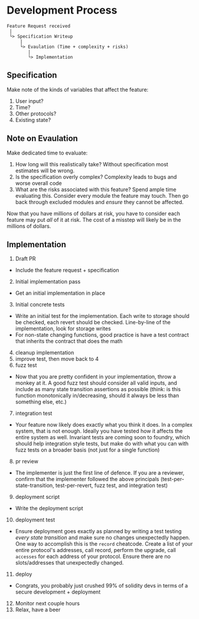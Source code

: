 # Development Process
```
Feature Request received
 |
 └> Specification Writeup
     |
     └> Evaulation (Time + complexity + risks)
        |
        └> Implementation
```
## Specification
Make note of the kinds of variables that affect the feature:
1. User input?
2. Time?
3. Other protocols?
4. Existing state?

## Note on Evaulation
Make dedicated time to evaluate:
1. How long will this realistically take? Without specification most estimates will be wrong.
2. Is the specification overly complex? Complexity leads to bugs and worse overall code
3. What are the risks associated with this feature? Spend ample time evaluating this. Consider every module the feature may touch. Then go back through excluded modules and *ensure* they cannot be affected.

Now that you have millions of dollars at risk, you have to consider each feature may put *all* of it at risk. The cost of a misstep will likely be in the millions of dollars. 
## Implementation
1. Draft PR
  - Include the feature request + specification
2. Initial implementation pass
  - Get an initial implementation in place
3. Initial concrete tests
  - Write an initial test for the implementation. Each write to storage should be checked, each revert should be checked. Line-by-line of the implementation, look for storage writes
  - For non-state changing functions, good practice is have a test contract that inherits the contract that does the math 
4. cleanup implementation
5. improve test, then move back to 4
6. fuzz test
  - Now that you are pretty confident in your implementation, throw a monkey at it. A good fuzz test should consider all valid inputs, and include as many state transition assertions as possible (think: is this function monotonically in/decreasing, should it always be less than something else,  etc.)
7. integration test
  - Your feature now likely does exactly what you think it does. In a complex system, that is not enough. Ideally you have tested how it affects the entire system as well. Invariant tests are coming soon to foundry, which should help integration style tests, but make do with what you can with fuzz tests on a broader basis (not just for a single function)
8. pr review
  - The implementer is just the first line of defence. If you are a reviewer, confirm that the implementer followed the above principals (test-per-state-transition, test-per-revert, fuzz test, and integration test)
9. deployment script
  - Write the deployment script
10. deployment test
  - Ensure deployment goes exactly as planned by writing a test testing *every state transition* and make sure no changes unexpectedly happen. One way to accomplish this is the `record` cheatcode. Create a list of your entire protocol's addresses, call record, perform the upgrade, call `accesses` for each address of your protocol. Ensure there are no slots/addresses that unexpectedly changed. 
11. deploy
  - Congrats, you probably just crushed 99% of solidity devs in terms of a secure development +  deployment
12. Monitor next couple hours
13. Relax, have a beer